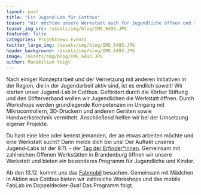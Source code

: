 ```yaml
---
layout: post
title: "Ein Jugend-Lab für Cottbus"
teaser: "Wir möchten unsere Werkstatt auch für Jugendliche öffnen und starten ein Jugend-Lab."
teaser_img_src: /assets/img/blog/IMG_6493.JPG
featured: false
categories: Projektnews Events
twitter_large_img: /assets/img/blog/IMG_6493.JPG
header_background: /assets/img/blog/IMG_6493.JPG
image: /assets/img/blog/IMG_6493.JPG
author: Maximilian Voigt
---
```

Nach einiger Konzeptarbeit und der Vernetzung mit anderen Initiativen in der Region, die in der Jugendarbeit aktiv sind, ist es endlich soweit! Wir starten unser Jugend-Lab in Cottbus. Gefördert durch die Körber Stiftung und den Stifterverband wollen wir Jugendlichen die Werkstatt öffnen. Durch Workshops werden grundlegende Kompetenzen im Umgang mit Mikrocontrollern, 3D-Druckern und anderen Geräten sowie Handwerkstechnik vermittelt. Anschließend helfen wir bei der Umsetzung eigener Projekte.

Du hast eine Idee oder kennst jemanden, der an etwas arbeiten möchte und eine Werkstatt sucht? Dann melde dich bei uns! Der Auftakt unseres Jugend-Labs ist der 9.11. - der [Tag der Erfinder\*innen](https://offene-werkstaetten-brandenburg.de/erfinden). Gemeinsam mit zahlreichen Offenen Werkstätten in Brandenburg öffnen wir unsere Werkstatt und bieten ein besonderes Programm für Jugendliche und Kinder.

Ab den 13.12. kommt uns das [Fabmobil](https://fabmobil.org/) besuchen. Gemeinsam mit Mädchen in Aktion aus Cottbus bieten wir zahlreiche Workshops und das mobile FabLab im Doppeldecker-Bus! Das Programm folgt.